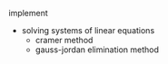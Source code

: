 implement
- solving systems of linear equations
  - cramer method
  - gauss-jordan elimination method
